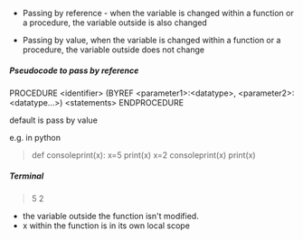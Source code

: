 - Passing by reference - when the variable is changed within a function or a procedure, the variable outside is also changed

- Passing by value, when the variable is changed within a function or a procedure, the variable outside does not change


##### Pseudocode to pass by reference
PROCEDURE \<identifier> (BYREF \<parameter1>:\<datatype>, \<parameter2>:\<datatype...>)
	\<statements>
ENDPROCEDURE


default is pass by value


e.g. in python
> def consoleprint(x):
> 	x=5
> 	print(x)
>x=2
>consoleprint(x)
>print(x)

##### Terminal
> 5
> 2

- the variable outside the function isn't modified.
- x within the function is in its own local scope